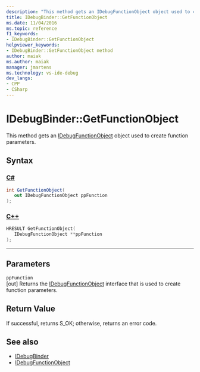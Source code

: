 ```yaml
---
description: "This method gets an IDebugFunctionObject object used to create function parameters."
title: IDebugBinder::GetFunctionObject
ms.date: 11/04/2016
ms.topic: reference
f1_keywords:
- IDebugBinder::GetFunctionObject
helpviewer_keywords:
- IDebugBinder::GetFunctionObject method
author: maiak
ms.author: maiak
manager: jmartens
ms.technology: vs-ide-debug
dev_langs:
- CPP
- CSharp
---
```

# IDebugBinder::GetFunctionObject

This method gets an [IDebugFunctionObject](../../../extensibility/debugger/reference/idebugfunctionobject.md) object used to create function parameters.

## Syntax

### [C#](#tab/csharp)
```csharp
int GetFunctionObject(
   out IDebugFunctionObject ppFunction
);
```
### [C++](#tab/cpp)
```cpp
HRESULT GetFunctionObject( 
   IDebugFunctionObject **ppFunction
);
```
---

## Parameters
`ppFunction`\
[out] Returns the [IDebugFunctionObject](../../../extensibility/debugger/reference/idebugfunctionobject.md) interface that is used to create function parameters.

## Return Value
 If successful, returns S_OK; otherwise, returns an error code.

## See also
- [IDebugBinder](../../../extensibility/debugger/reference/idebugbinder.md)
- [IDebugFunctionObject](../../../extensibility/debugger/reference/idebugfunctionobject.md)
